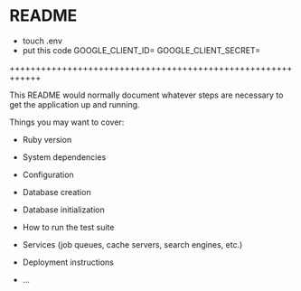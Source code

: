 # README
- touch .env
- put this code
GOOGLE_CLIENT_ID=
GOOGLE_CLIENT_SECRET=
  
++++++++++++++++++++++++++++++++++++++++++++++++++++++++++++

This README would normally document whatever steps are necessary to get the
application up and running.

Things you may want to cover:

* Ruby version

* System dependencies

* Configuration

* Database creation

* Database initialization

* How to run the test suite

* Services (job queues, cache servers, search engines, etc.)

* Deployment instructions

* ...
